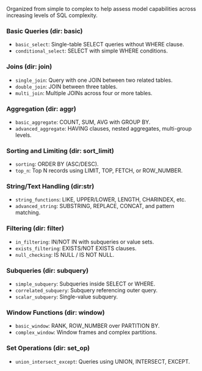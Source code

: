 Organized from simple to complex to help assess model capabilities across increasing levels of SQL complexity.

### Basic Queries (dir: basic)
- `basic_select`: Single-table SELECT queries without WHERE clause.
- `conditional_select`: SELECT with simple WHERE conditions.

### Joins (dir: join)
- `single_join`: Query with one JOIN between two related tables.
- `double_join`: JOIN between three tables.
- `multi_join`: Multiple JOINs across four or more tables.

### Aggregation (dir: aggr)
- `basic_aggregate`: COUNT, SUM, AVG with GROUP BY.
- `advanced_aggregate`: HAVING clauses, nested aggregates, multi-group levels.

### Sorting and Limiting (dir: sort_limit)
- `sorting`: ORDER BY (ASC/DESC).
- `top_n`: Top N records using LIMIT, TOP, FETCH, or ROW_NUMBER.

### String/Text Handling (dir:str)
- `string_functions`: LIKE, UPPER/LOWER, LENGTH, CHARINDEX, etc.
- `advanced_string`: SUBSTRING, REPLACE, CONCAT, and pattern matching.

### Filtering (dir: filter)
- `in_filtering`: IN/NOT IN with subqueries or value sets.
- `exists_filtering`: EXISTS/NOT EXISTS clauses.
- `null_checking`: IS NULL / IS NOT NULL.

### Subqueries (dir: subquery)
- `simple_subquery`: Subqueries inside SELECT or WHERE.
- `correlated_subquery`: Subquery referencing outer query.
- `scalar_subquery`: Single-value subquery.

### Window Functions (dir: window)
- `basic_window`: RANK, ROW_NUMBER over PARTITION BY.
- `complex_window`: Window frames and complex partitions.

### Set Operations (dir: set_op)
- `union_intersect_except`: Queries using UNION, INTERSECT, EXCEPT.